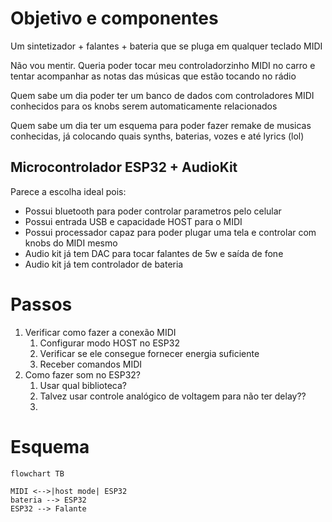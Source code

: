 
# Objetivo e componentes

Um sintetizador + falantes + bateria que se pluga em qualquer teclado MIDI

Não vou mentir. Queria poder tocar meu controladorzinho MIDI no carro e tentar acompanhar as notas das músicas que estão tocando no rádio

Quem sabe um dia poder ter um banco de dados com controladores MIDI conhecidos para os knobs serem automaticamente relacionados

Quem sabe um dia ter um esquema para poder fazer remake de musicas conhecidas, já colocando quais synths, baterias, vozes e até lyrics (lol)

## Microcontrolador ESP32 + AudioKit

Parece a escolha ideal pois:
- Possui bluetooth para poder controlar parametros pelo celular
- Possui entrada USB e capacidade HOST para o MIDI
- Possui processador capaz para poder plugar uma tela e controlar com knobs do MIDI mesmo
- Audio kit já tem DAC para tocar falantes de 5w e saída de fone
- Audio kit já tem controlador de bateria 


# Passos

1. Verificar como fazer a conexão MIDI
	1. Configurar modo HOST no ESP32
	2. Verificar se ele consegue fornecer energia suficiente
	3. Receber comandos MIDI
2. Como fazer som no ESP32?
	1. Usar qual biblioteca?
	2. Talvez usar controle analógico de voltagem para não ter delay??
	3. 


# Esquema

```mermaid
flowchart TB

MIDI <-->|host mode| ESP32
bateria --> ESP32
ESP32 --> Falante

```
